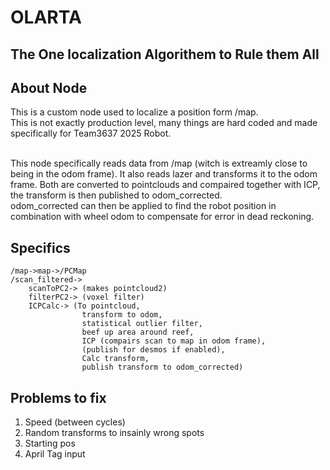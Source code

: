 # OLARTA
## The One localization Algorithem to Rule them All

## About Node
This is a custom node used to localize a position form /map. <br>
This is not exactly production level, many things are hard coded and made specifically for Team3637 2025 Robot.

<br>
This node specifically reads data from /map (witch is extreamly close to being in the odom frame). It also reads lazer and transforms it to the odom frame. Both are converted to pointclouds and compaired together with ICP, the transform is then published to odom_corrected. 
<br>
odom_corrected can then be applied to find the robot position in combination with wheel odom to compensate for error in dead reckoning.

## Specifics
```
/map->map->/PCMap
/scan_filtered->
    scanToPC2-> (makes pointcloud2)
    filterPC2-> (voxel filter)
    ICPCalc-> (To pointcloud, 
                transform to odom,
                statistical outlier filter,
                beef up area around reef,
                ICP (compairs scan to map in odom frame),
                (publish for desmos if enabled),
                Calc transform,
                publish transform to odom_corrected)
```

## Problems to fix
1. Speed (between cycles)
2. Random transforms to insainly wrong spots
3. Starting pos
4. April Tag input